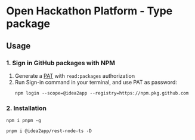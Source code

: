 # Open Hackathon Platform - Type package

## Usage

### 1. Sign in GitHub packages with NPM

1. Generate a [PAT][1] with `read:packages` authorization
2. Run Sign-in command in your terminal, and use PAT as password:
    ```shell
    npm login --scope=@idea2app --registry=https://npm.pkg.github.com
    ```

### 2. Installation

```shell
npm i pnpm -g

pnpm i @idea2app/rest-node-ts -D
```

[1]: https://github.com/settings/tokens
